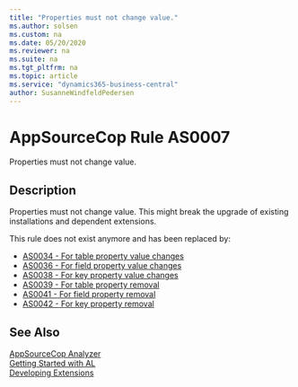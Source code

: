 ```yaml
---
title: "Properties must not change value."
ms.author: solsen
ms.custom: na
ms.date: 05/20/2020
ms.reviewer: na
ms.suite: na
ms.tgt_pltfrm: na
ms.topic: article
ms.service: "dynamics365-business-central"
author: SusanneWindfeldPedersen
---
```

[//]: # (START>DO_NOT_EDIT)
[//]: # (IMPORTANT:Do not edit any of the content between here and the END>DO_NOT_EDIT.)
[//]: # (Any modifications should be made in the .xml files in the ModernDev repo.)
# AppSourceCop Rule AS0007
Properties must not change value.  

## Description
Properties must not change value. This might break the upgrade of existing installations and dependent extensions.

[//]: # (IMPORTANT: END>DO_NOT_EDIT)

This rule does not exist anymore and has been replaced by:
- [AS0034 - For table property value changes](appsourcecop-as0034-destructivetablepropertychangenotallowed.md)
- [AS0036 - For field property value changes](appsourcecop-as0036-destructivetablefieldpropertychangenotallowed.md)
- [AS0038 - For key property value changes](appsourcecop-as0038-destructivekeypropertychangenotallowed.md)
- [AS0039 - For table property removal](appsourcecop-as0039-destructivetablepropertyremovenotallowed.md)
- [AS0041 - For field property removal](appsourcecop-as0041-destructivetablefieldpropertyremovenotallowed.md)
- [AS0042 - For key property removal](appsourcecop-as0042-destructivekeypropertyremovenotallowed.md)

## See Also  
[AppSourceCop Analyzer](appsourcecop.md)  
[Getting Started with AL](../devenv-get-started.md)  
[Developing Extensions](../devenv-dev-overview.md)  